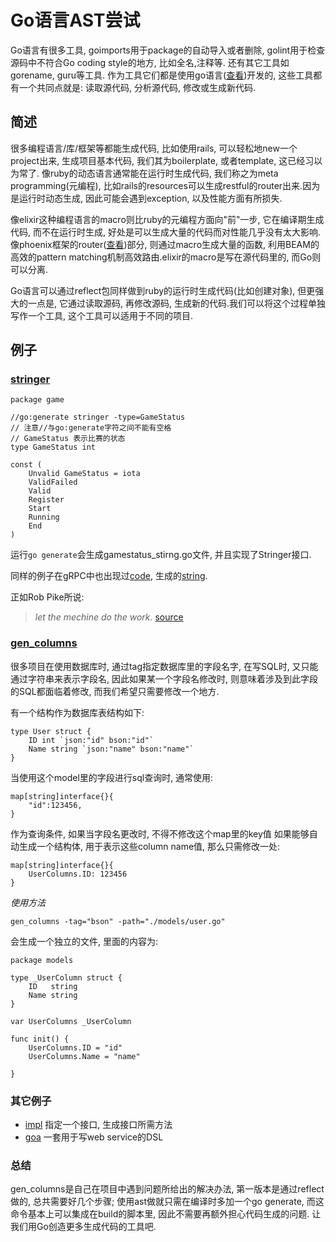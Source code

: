 # Go语言AST尝试

Go语言有很多工具, goimports用于package的自动导入或者删除, golint用于检查源码中不符合Go coding style的地方, 比如全名,注释等. 还有其它工具如gorename, guru等工具. 作为工具它们都是使用go语言([查看](https://github.com/golang/tools/tree/master/cmd))开发的, 这些工具都有一个共同点就是: 读取源代码, 分析源代码, 修改或生成新代码.

## 简述

很多编程语言/库/框架等都能生成代码, 比如使用rails, 可以轻松地new一个project出来, 生成项目基本代码, 我们其为boilerplate, 或者template, 这已经习以为常了. 像ruby的动态语言通常能在运行时生成代码, 我们称之为meta programming(元编程), 比如rails的resources可以生成restful的router出来.因为是运行时动态生成, 因此可能会遇到exception, 以及性能方面有所损失.

像elixir这种编程语言的macro则比ruby的元编程方面向"前"一步, 它在编译期生成代码, 而不在运行时生成, 好处是可以生成大量的代码而对性能几乎没有太大影响. 像phoenix框架的router([查看](https://github.com/phoenixframework/phoenix/blob/master/lib/phoenix/router.ex#L375))部分, 则通过macro生成大量的函数, 利用BEAM的高效的pattern matching机制高效路由.elixir的macro是写在源代码里的, 而Go则可以分离.

Go语言可以通过reflect包同样做到ruby的运行时生成代码(比如创建对象), 但更强大的一点是, 它通过读取源码, 再修改源码, 生成新的代码.我们可以将这个过程单独写作一个工具, 这个工具可以适用于不同的项目.


## 例子

### [stringer](https://github.com/golang/tools/tree/master/cmd/stringer)
```
package game

//go:generate stringer -type=GameStatus
// 注意//与go:generate字符之间不能有空格
// GameStatus 表示比赛的状态
type GameStatus int

const (
	Unvalid GameStatus = iota
	ValidFailed
	Valid
	Register
	Start
	Running
	End
)
```
运行```go generate```会生成gamestatus_stirng.go文件, 并且实现了Stringer接口.

同样的例子在gRPC中也出现过[code](https://github.com/grpc/grpc-go/blob/master/codes/codes.go#L41), 生成的[string](https://github.com/grpc/grpc-go/blob/master/codes/code_string.go).

正如Rob Pike所说:
> *let the mechine do the work.*
> [source](https://blog.golang.org/generate)


### [gen_columns](https://github.com/qgymje/gen_columns)

很多项目在使用数据库时, 通过tag指定数据库里的字段名字, 在写SQL时, 又只能通过字符串来表示字段名, 因此如果某一个字段名修改时, 则意味着涉及到此字段的SQL都面临着修改, 而我们希望只需要修改一个地方.

有一个结构作为数据库表结构如下:
```
type User struct {
    ID int `json:"id" bson:"id"`
    Name string `json:"name" bson:"name"`
}
```

当使用这个model里的字段进行sql查询时, 通常使用:

```
map[string]interface{}{
    "id":123456,
}

```

作为查询条件, 如果当字段名更改时, 不得不修改这个map里的key值
如果能够自动生成一个结构体, 用于表示这些column name值, 那么只需修改一处:

```
map[string]interface{}{
    UserColumns.ID: 123456
}
```

*使用方法*
```
gen_columns -tag="bson" -path="./models/user.go"
```

会生成一个独立的文件, 里面的内容为:
```
package models

type _UserColumn struct {
	ID   string
	Name string
}

var UserColumns _UserColumn

func init() {
	UserColumns.ID = "id"
	UserColumns.Name = "name"

}
```

### 其它例子
* [impl](https://github.com/josharian/impl) 指定一个接口, 生成接口所需方法
* [goa](https://goa.design/) 一套用于写web service的DSL

### 总结
gen_columns是自己在项目中遇到问题所给出的解决办法, 第一版本是通过reflect做的, 总共需要好几个步骤; 使用ast做就只需在编译时多加一个go generate, 而这命令基本上可以集成在build的脚本里, 因此不需要再额外担心代码生成的问题.
让我们用Go创造更多生成代码的工具吧.
